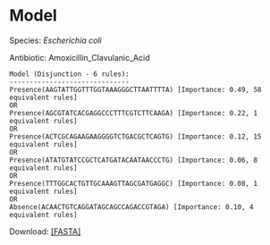 
# Model

Species: *Escherichia coli*

Antibiotic: Amoxicillin_Clavulanic_Acid

```
Model (Disjunction - 6 rules):
------------------------------
Presence(AAGTATTGGTTTGGTAAAGGGCTTAATTTTA) [Importance: 0.49, 58 equivalent rules]
OR
Presence(AGCGTATCACGAGGCCCTTTCGTCTTCAAGA) [Importance: 0.22, 1 equivalent rules]
OR
Presence(ACTCGCAGAAGAAGGGGTCTGACGCTCAGTG) [Importance: 0.12, 15 equivalent rules]
OR
Presence(ATATGTATCCGCTCATGATACAATAACCCTG) [Importance: 0.06, 8 equivalent rules]
OR
Presence(TTTGGCACTGTTGCAAAGTTAGCGATGAGGC) [Importance: 0.08, 1 equivalent rules]
OR
Absence(ACAACTGTCAGGATAGCAGCCAGACCGTAGA) [Importance: 0.10, 4 equivalent rules]

```

Download: [[FASTA]](./model.fasta)

